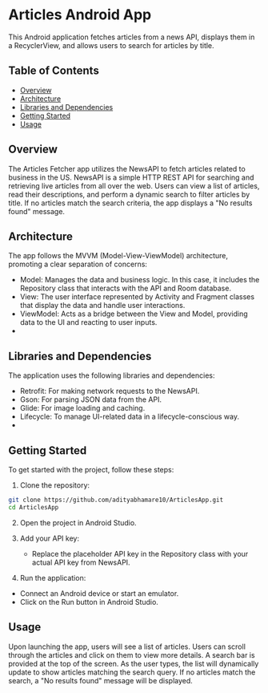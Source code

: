 # Articles Android App
This Android application fetches articles from a news API, displays them in a RecyclerView, and allows users to search for articles by title.

## Table of Contents
- [Overview](#overview)
- [Architecture](#architecture)
- [Libraries and Dependencies](#libraries-and-dependencies)
- [Getting Started](#getting-started)
- [Usage](#usage)


## Overview
The Articles Fetcher app utilizes the NewsAPI to fetch articles related to business in the US. NewsAPI is a simple HTTP REST API for searching and retrieving live articles from all over the web. Users can view a list of articles, read their descriptions, and perform a dynamic search to filter articles by title. If no articles match the search criteria, the app displays a "No results found" message.

## Architecture
The app follows the MVVM (Model-View-ViewModel) architecture, promoting a clear separation of concerns:

* Model: Manages the data and business logic. In this case, it includes the Repository class that interacts with the API and Room database.
* View: The user interface represented by Activity and Fragment classes that display the data and handle user interactions.
* ViewModel: Acts as a bridge between the View and Model, providing data to the UI and reacting to user inputs.
* 
## Libraries and Dependencies
The application uses the following libraries and dependencies:

* Retrofit: For making network requests to the NewsAPI.
* Gson: For parsing JSON data from the API.
* Glide: For image loading and caching.
* Lifecycle: To manage UI-related data in a lifecycle-conscious way.
* 
## Getting Started
To get started with the project, follow these steps:

1. Clone the repository:
```sh
git clone https://github.com/adityabhamare10/ArticlesApp.git
cd ArticlesApp
```
2. Open the project in Android Studio.


3. Add your API key:
   * Replace the placeholder API key in the Repository class with your actual API key from NewsAPI.
5. Run the application:
  * Connect an Android device or start an emulator.
  * Click on the Run button in Android Studio.
    
## Usage
Upon launching the app, users will see a list of articles.
Users can scroll through the articles and click on them to view more details.
A search bar is provided at the top of the screen. As the user types, the list will dynamically update to show articles matching the search query.
If no articles match the search, a "No results found" message will be displayed.


